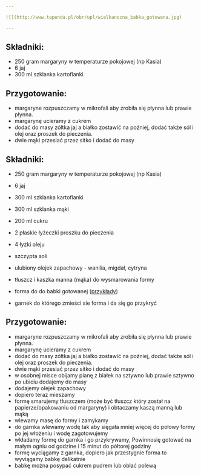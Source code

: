 ```yaml
---

![](http://www.tapenda.pl/obr/upl/wielkanocna_babka_gotowana.jpg)

---
```


## Składniki:
* 250 gram margaryny w temperaturze pokojowej (np Kasia)
* 6 jaj
* 300 ml szklanka kartoflanki

## Przygotowanie:
* margaryne rozpuszczamy w mikrofali aby zrobiła się płynna lub prawie płynna.
* margarynę ucieramy z cukrem
* dodać do masy zółtka jaj a białko zostawić na poźniej, dodać także sól i olej oraz proszek do pieczenia.
* dwie mąki przesiać przez sitko i dodać do masy

## Składniki:
* 250 gram margaryny w temperaturze pokojowej (np Kasia)
* 6 jaj
* 300 ml szklanka kartoflanki
* 300 ml szklanka mąki
* 200 ml cukru
* 2 płaskie łyżeczki proszku do pieczenia
* 4 łyżki oleju
* szczypta soli 
* ulubiony olejek zapachowy - wanilia, migdał, cytryna
* tłuszcz i kaszka manna (mąka) do wysmarowania formy

* forma do do babki gotowanej ([przykłady](https://www.google.pl/search?q=forma+do+babki+gotowanej&source=lnms&tbm=isch&sa=X&ved=0ahUKEwiSrui9oo7eAhWQhKYKHaq7B-AQ_AUIDigB&biw=1536&bih=768))
* garnek do którego zmieści sie forma i da się go przykryć

## Przygotowanie:
* margaryne rozpuszczamy w mikrofali aby zrobiła się płynna lub prawie płynna.
* margarynę ucieramy z cukrem
* dodać do masy zółtka jaj a białko zostawić na poźniej, dodać także sól i olej oraz proszek do pieczenia.
* dwie mąki przesiać przez sitko i dodać do masy
* w osobnej misce obijamy pianę z białek na sztywno lub prawie sztywno po ubiciu dodajemy do masy
* dodajemy olejek zapachowy
* dopiero teraz mieszamy
* formę smarujemy tłuszczem (może być tłuszcz który został na papierze/opakowaniu od margaryny) i obtaczamy kaszą manną lub mąką
* wlewamy masę do formy i zamykamy
* do garnka wlewamy wodę tak aby sięgała mniej więcej do połowy formy po jej włożeniu i wodę zagotowujemy
* wkładamy formę do garnka i go przykrywamy, Powinnosię gotować na małym ogniu od godzine i 15 minut do półtorej godziny
* formę wyciągamy z garnka, dopiero jak przestygnie forma to wyviągamy babkę delikatnie
* babkę można posypać cukrem pudrem lub oblać polewą
